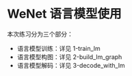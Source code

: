 # WeNet 语言模型使用

本次练习分为三个部分：

* 语言模型训练：详见 1-train_lm
* 语言模型构图：详见 2-build_lm_graph
* 语言模型解码：详见 3-decode_with_lm
